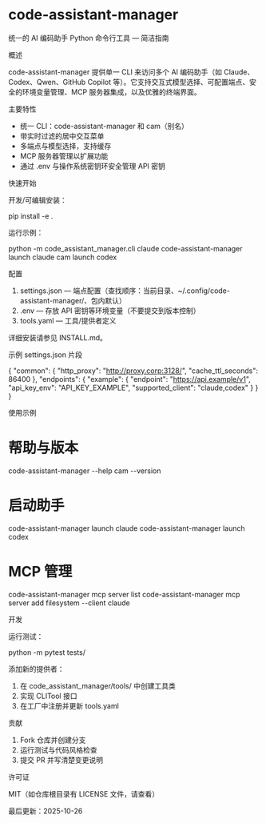# code-assistant-manager

统一的 AI 编码助手 Python 命令行工具 — 简洁指南

概述

code-assistant-manager 提供单一 CLI 来访问多个 AI 编码助手（如 Claude、Codex、Qwen、GitHub Copilot 等）。它支持交互式模型选择、可配置端点、安全的环境变量管理、MCP 服务器集成，以及优雅的终端界面。

主要特性

- 统一 CLI：code-assistant-manager 和 cam（别名）
- 带实时过滤的居中交互菜单
- 多端点与模型选择，支持缓存
- MCP 服务器管理以扩展功能
- 通过 .env 与操作系统密钥环安全管理 API 密钥

快速开始

开发/可编辑安装：

pip install -e .

运行示例：

python -m code_assistant_manager.cli claude
code-assistant-manager launch claude
cam launch codex

配置

1) settings.json — 端点配置（查找顺序：当前目录、~/.config/code-assistant-manager/、包内默认）
2) .env — 存放 API 密钥等环境变量（不要提交到版本控制）
3) tools.yaml — 工具/提供者定义

详细安装请参见 INSTALL.md。

示例 settings.json 片段

{
  "common": { "http_proxy": "http://proxy.corp:3128/", "cache_ttl_seconds": 86400 },
  "endpoints": { "example": { "endpoint": "https://api.example/v1", "api_key_env": "API_KEY_EXAMPLE", "supported_client": "claude,codex" } }
}

使用示例

# 帮助与版本
code-assistant-manager --help
cam --version

# 启动助手
code-assistant-manager launch claude
code-assistant-manager launch codex

# MCP 管理
code-assistant-manager mcp server list
code-assistant-manager mcp server add filesystem --client claude

开发

运行测试：

python -m pytest tests/

添加新的提供者：

1. 在 code_assistant_manager/tools/ 中创建工具类
2. 实现 CLITool 接口
3. 在工厂中注册并更新 tools.yaml

贡献

1. Fork 仓库并创建分支
2. 运行测试与代码风格检查
3. 提交 PR 并写清楚变更说明

许可证

MIT（如仓库根目录有 LICENSE 文件，请查看）

最后更新：2025-10-26
